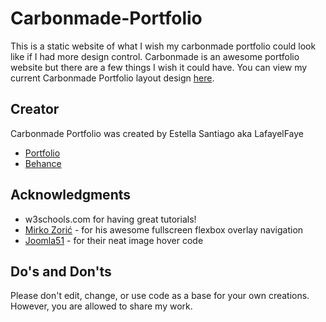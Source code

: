 # Carbonmade-Portfolio
This is a static website of what I wish my carbonmade portfolio could look like if I had more design control. 
Carbonmade is an awesome portfolio website but there are a few things I wish it could have.
You can view my current Carbonmade Portfolio layout design [here](https://randomproject.carbonmade.com/).
## Creator 
Carbonmade Portfolio was created by Estella Santiago aka LafayelFaye 

* [Portfolio](https://randomproject.carbonmade.com) 
* [Behance](https://www.behance.net/estellasantiago)
## Acknowledgments

* w3schools.com for having great tutorials! 
* [Mirko Zorić](https://codepen.io/fluxus/#) - for his awesome fullscreen flexbox overlay navigation
* [Joomla51](http://www.imagehover.io/) - for their neat image hover code

## Do's and Don'ts
Please don't edit, change, or use code as a base for your own creations. However, you are allowed to share my work.
